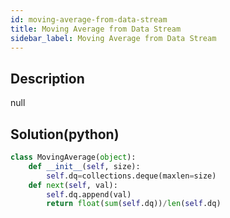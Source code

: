 ```yaml
---
id: moving-average-from-data-stream
title: Moving Average from Data Stream
sidebar_label: Moving Average from Data Stream
---
```

## Description
<div class="description">
null
</div>

## Solution(python)
```python
class MovingAverage(object):
    def __init__(self, size):
        self.dq=collections.deque(maxlen=size)
    def next(self, val):
        self.dq.append(val)
        return float(sum(self.dq))/len(self.dq)
        
```